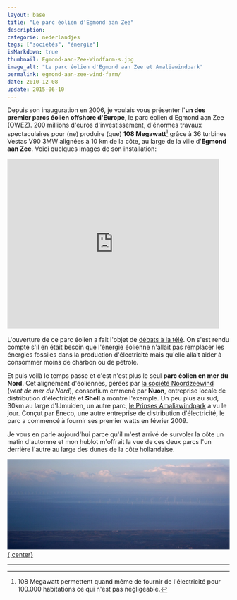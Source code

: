 ```yaml
---
layout: base
title: "Le parc éolien d'Egmond aan Zee"
description: 
categorie: nederlandjes
tags: ["sociétés", "énergie"]
isMarkdown: true
thumbnail: Egmond-aan-Zee-Windfarm-s.jpg
image_alt: "Le parc éolien d'Egmond aan Zee et Amaliawindpark"
permalink: egmond-aan-zee-wind-farm/
date: 2010-12-08
update: 2015-06-10
---
```




Depuis son inauguration en 2006, je voulais vous présenter l'**un des premier parcs éolien offshore d'Europe**, le parc éolien d'Egmond aan Zee (OWEZ). 200 millions d'euros d'investissement, d'énormes travaux spectaculaires pour (ne) produire (que) **108 Megawatt**[^1] grâce à 36 turbines Vestas V90 3MW alignées à 10 km de la côte, au large de la ville d'**Egmond aan Zee**. Voici quelques images de son installation: 

<!--excerpt-->

<!-- HTML -->
<div class="flex flex-col items-center">
<object width="480" height="385"><param name="movie" value="http://www.youtube.com/v/JJ3glbhLBYM?fs=1&amp;hl=en_US&amp;color1=0xe1600f&amp;color2=0xfebd01"></param><param name="allowFullScreen" value="true"></param><param name="allowscriptaccess" value="always"></param><embed src="http://www.youtube.com/v/JJ3glbhLBYM?fs=1&amp;hl=en_US&amp;color1=0xe1600f&amp;color2=0xfebd01" type="application/x-shockwave-flash" allowscriptaccess="always" allowfullscreen="true" width="480" height="385"></embed></object>
</div>
<!-- / HTML -->

L'ouverture de ce parc éolien a fait l'objet de [débats à la télé](http://nos.nl/artikel/94088-bedrijven-willen-windmolenpark-in-noordzee.html). On s'est rendu compte s'il en était besoin que l'énergie éolienne n'allait pas remplacer les énergies fossiles dans la production d'électricité mais qu'elle allait aider à consommer moins de charbon ou de pétrole. 

Et puis voilà le temps passe et c'est n'est plus le seul **parc éolien en mer du Nord**. Cet alignement d'éoliennes, gérées par [la société Noordzeewind](http://www.noordzeewind.nl/) (*vent de mer du Nord*), consortium emmené par **Nuon**, entreprise locale de distribution d'électricité et **Shell** a montré l'exemple. Un peu plus au sud, 30km au large d'IJmuiden, un autre parc, [le Prinses Amaliawindpark](http://www.prinsesamaliawindpark.eu/nl/windpark.asp) a vu le jour. Conçut par Eneco, une autre entreprise de distribution d'électricité, le parc a commencé à fournir ses premier watts en février 2009.

Je vous en parle aujourd'hui parce qu'il m'est arrivé de survoler la côte un matin d'automne et mon hublot m'offrait la vue de ces deux parcs l'un derrière l'autre au large des dunes de la côte hollandaise.

[![Le parc éolien d'Egmond aan Zee et Amaliawindpark](Egmond-aan-Zee-Windfarm-s.jpg){.center}](http://commons.wikimedia.org/wiki/File:Egmond-aan-Zee-Windfarm.jpg)

---
[^1]: 108 Megawatt permettent quand même de fournir de l'électricité pour 100.000 habitations ce qui n'est pas négligeable.
<!-- post notes:
http://www.energieportal.nl/Nieuws/Windenergie/Eerste-windmolens-Offshore-Windpark-Egmond-aan-Zee-geplaatst-806.html
http://www.power-technology.com/projects/egmond/ 
http://therbelot.free.fr/monde/NL_eolien.html 
http://www.noordzeewind.nl/
http://nos.nl/artikel/94088-bedrijven-willen-windmolenpark-in-noordzee.html 
http://www.nuon.com/nl/het-bedrijf/innovatieve-projecten/noordzeewind.jsp 

NOPE DEMENTI:
Mais l'histoire ne s'arrête pas là, encore plus au sud, un nouveau parc éolien a été construit. Comme [nous le rappelle les bulletins électroniques|  http://www.bulletins-electroniques.com/actualites/50781.htm], ce parc, implanté à 30 km des cotes de __Scheveningen__ dans la commune de La Haye aura une capacité de production d'énergie électrique de 300 MW, trois fois plus importante que le parc d'Egmond aan Zee. Commencés en 2007, les travaux d'installation devraient se terminer en 2011. 
À cette date, la production électrique des Pays-Bas en mer dépassera les 500 MW. Soit la moitié de la production d'une bonne grosse centrale au gaz ou charbon qui fume à la périphérie de nos villes.
--->
